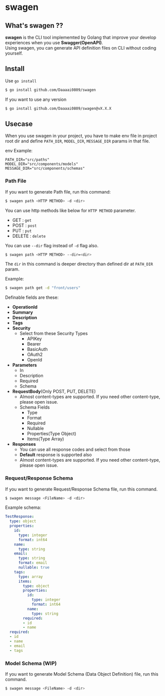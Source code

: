 # swagen

## What's swagen ??
**swagen** is the CLI tool implememted by Golang that improve your develop experiences when you use **Swagger(OpenAPI)**.  
Using swagen, you can generate API definition files on CLI without coding yourself.

## Install

Use `go install`

```bash
$ go install github.com/Daaaai0809/swagen
```

If you want to use any version

```bash
$ go install github.com/Daaaai0809/swagen@vX.X.X
```

## Usecase

When you use swagen in your project, you have to make env file in project root dir and define `PATH_DIR`, `MODEL_DIR`, `MESSAGE_DIR` params in that file.  

env Example:
```env
PATH_DIR="src/paths"
MODEL_DIR="src/components/models"
MESSAGE_DIR="src/components/schemas"
```

### Path File

If you want to generate Path file, run this command:
```bash
$ swagen path <HTTP METHOD> -d <dir>
```

You can use http methods like below for `HTTP METHOD` parameter.

- GET : `get`
- POST : `post`
- PUT : `put`
- DELETE : `delete`

You can use `--dir` flag instead of `-d` flag also.

```bash
$ swagen path <HTTP METHOD> --dir=<dir>
```

The `dir` in this command is deeper directory than defined dir at `PATH_DIR` param.  

Example:
```bash
$ swagen path get -d "front/users"
```

Definable fields are these:
- **OperationId**
- **Summary**
- **Description**
- **Tags**
- **Security**
    - Select from these Security Types
        - APIKey
        - Bearer
        - BasicAuth
        - OAuth2
        - OpenId
- **Parameters**
    - In
    - Description
    - Required
    - Schema
- **RequestBody**(Only POST, PUT, DELETE)
    - Almost content-types are supported. If you need other content-type, please open issue.
    - Schema Fields
        - Type
        - Format
        - Required
        - Nullable
        - Properties(Type Object)
        - Items(Type Array)
- **Responses**
    - You can use all response codes and select from those
    - **Default** response is supported also
    - Almost content-types are supported. If you need other content-type, please open issue.

### Request/Response Schema
If you want to generate Request/Response Schema file, run this command.
```bash
$ swagen message <FileName> -d <dir>
```

Example schema:
```yaml
TestResponse:
  type: object
  properties:
    id:
      type: integer
      format: int64
    name:
      type: string
    email:
      type: string
      format: email
      nullable: true
    tags:
      type: array
      items:
        type: object
        properties:
          id:
            type: integer
            format: int64
          name:
            type: string
        required:
        - id
        - name
  required:
  - id
  - name
  - email
  - tags
```

### Model Schema (WIP)
If you want to generate Model Schema (Data Object Definition) file, run this command.
```bash
$ swagen message <FileName> -d <dir>
```
